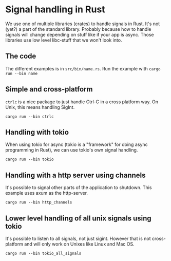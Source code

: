 # Signal handling in Rust

We use one of multiple libraries (crates) to handle signals in Rust. It's not (yet?) a part of the
standard library. Probably because how to handle signals will change depending on stuff like if your
app is async. Those libraries use low level libc-stuff that we won't look into.

## The code

The different examples is in `src/bin/name.rs`. Run the example with `cargo run --bin name`

## Simple and cross-platform

`ctrlc` is a nice package to just handle Ctrl-C in a cross platform way. On Unix, this means
handling SigInt.

```
cargo run --bin ctrlc
```

## Handling with tokio

When using tokio for async (tokio is a "framework" for doing async programming in Rust), we can use
tokio's own signal handling.

```
cargo run --bin tokio
```

## Handling with a http server using channels

It's possible to signal other parts of the application to shutdown. This example uses axum as the
http-server.

```
cargo run --bin http_channels
```

## Lower level handling of all unix signals using tokio

It's possible to listen to all signals, not just sigint. However that is not cross-platform and will
only work on Unixes like Linux and Mac OS.

```
cargo run --bin tokio_all_signals
```
